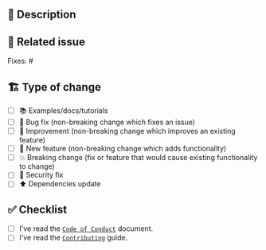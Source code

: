 ## 💌 Description

<!-- Add a more detailed description of the changes if needed. -->

## 🔗 Related issue

<!-- If your PR refers to a related issue, link it here. -->
Fixes: #

## 🏗️ Type of change

<!-- Mark with an `x` all the checkboxes that apply (like `[x]`) -->

- [ ] 📚 Examples/docs/tutorials
- [ ] 🐛 Bug fix (non-breaking change which fixes an issue)
- [ ] 🥂 Improvement (non-breaking change which improves an existing feature)
- [ ] 🚀 New feature (non-breaking change which adds functionality)
- [ ] 💥 Breaking change (fix or feature that would cause existing functionality to change)
- [ ] 🚨 Security fix
- [ ] ⬆️ Dependencies update

## ✅ Checklist

<!-- Mark with an `x` all the checkboxes that apply (like `[x]`) -->

- [ ] I've read the [`Code of Conduct`](https://github.com/raven-actions/actionlint/blob/main/.github/CODE_OF_CONDUCT.md) document.
- [ ] I've read the [`Contributing`](https://github.com/raven-actions/actionlint/blob/main/.github/CONTRIBUTING.md) guide.
